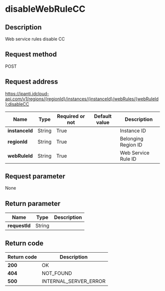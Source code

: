 # disableWebRuleCC


## Description
Web service rules disable CC

## Request method
POST

## Request address
https://ipanti.jdcloud-api.com/v1/regions/{regionId}/instances/{instanceId}/webRules/{webRuleId}:disableCC

|Name|Type|Required or not|Default value|Description|
|---|---|---|---|---|
|**instanceId**|String|True||Instance ID|
|**regionId**|String|True||Belonging Region ID|
|**webRuleId**|String|True||Web Service Rule ID|

## Request parameter
None


## Return parameter
|Name|Type|Description|
|---|---|---|
|**requestId**|String||



## Return code
|Return code|Description|
|---|---|
|**200**|OK|
|**404**|NOT_FOUND|
|**500**|INTERNAL_SERVER_ERROR|
